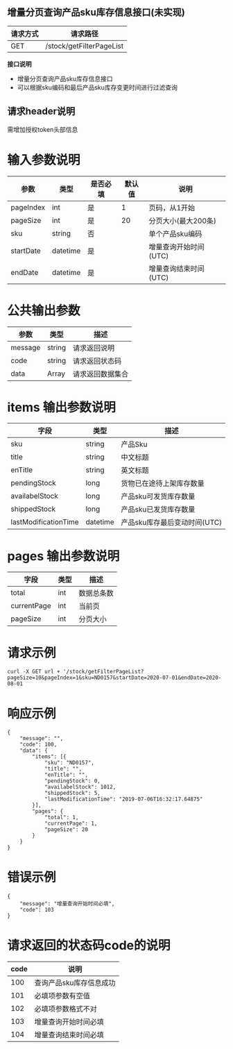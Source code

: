 ## 增量分页查询产品sku库存信息接口(未实现)
请求方式 | 请求路径
---|---
GET | /stock/getFilterPageList

**接口说明**
*  增量分页查询产品sku库存信息接口
*  可以根据sku编码和最后产品sku库存变更时间进行过滤查询

## 请求header说明
需增加授权token头部信息

# 输入参数说明
参数 | 类型 |是否必填|默认值| 说明
---|---|---|---|---
pageIndex|int|是|1|页码，从1开始
pageSize|int|是|20|分页大小(最大200条)
sku|string|否||单个产品sku编码
startDate|datetime|是||增量查询开始时间(UTC)
endDate|datetime|是||增量查询结束时间(UTC)

#  公共输出参数
参数 | 类型|描述
---|---|---
message|string|请求返回说明
code|string|请求返回状态码
data|Array| 请求返回数据集合

# items 输出参数说明
字段 | 类型 |描述
---|---|---
sku|string|产品Sku
title|string | 中文标题
enTitle|string|英文标题
pendingStock|long|货物已在途待上架库存数量
availabelStock|long|产品sku可发货库存数量
shippedStock|long|产品sku已发货库存数量
lastModificationTime|datetime|产品sku库存最后变动时间(UTC)

# pages 输出参数说明
字段 | 类型 |描述
---|---|---
total|int|数据总条数
currentPage|int|当前页
pageSize|int|分页大小
# 请求示例
```
curl -X GET url + '/stock/getFilterPageList?pageSize=10&pageIndex=1&sku=ND0157&startDate=2020-07-01&endDate=2020-08-01
```
# 响应示例
```
{
	"message": "",
	"code": 100,
	"data": {
		"items": [{
			"sku": "ND0157",
			"title": "",
			"enTitle": "",
			"pendingStock": 0,
			"availabelStock": 1012,
			"shippedStock": 5,
			"lastModificationTime": "2019-07-06T16:32:17.64875"
		}],
		"pages": {
			"total": 1,
			"currentPage": 1,
			"pageSize": 20
		}
	}
}
```
# 错误示例
```
{
	"message": "增量查询开始时间必填",
	"code": 103
}
```
# 请求返回的状态码code的说明
 code | 说明
---|---
100|查询产品sku库存信息成功
101|必填项参数有空值
102|必填项参数格式不对
103|增量查询开始时间必填
104|增量查询结束时间必填